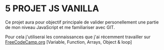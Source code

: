 # 5 PROJET JS VANILLA


Ce projet aura pour objectif principale de valider personellement une partie de mon niveau JavaScript et me familiariser avec GIT.

Pour cela j'utiliserai les connaissances que j'ai récemment travailler sur [FreeCodeCamp.org](https://www.freecodecamp.org/) [Variable, Function, Arrays, Object & loop]
 
